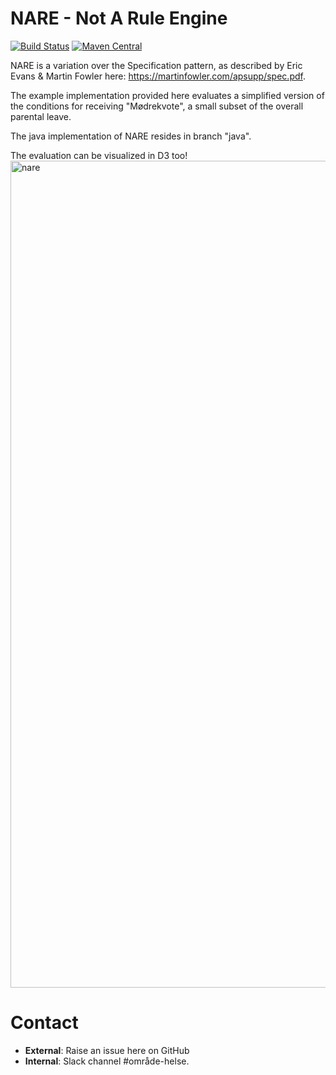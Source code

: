 # NARE - Not A Rule Engine

[![Build Status](https://travis-ci.com/navikt/nare.svg?branch=master)](https://travis-ci.com/navikt/nare)
[![Maven Central](https://maven-badges.herokuapp.com/maven-central/no.nav/nare/badge.svg)](https://maven-badges.herokuapp.com/maven-central/no.nav/nare)

NARE is a variation over the Specification pattern, as described by Eric Evans & Martin Fowler here: https://martinfowler.com/apsupp/spec.pdf.

The example implementation provided here evaluates a simplified version of the conditions for receiving "Mødrekvote", a small subset of the overall parental leave. 

The java implementation of NARE resides in branch "java".

The evaluation can be visualized in D3 too!<img width="1323" alt="nare" src="https://user-images.githubusercontent.com/214156/30643386-fa4fa8ea-9e0e-11e7-9ea4-1ca3e4c53173.png">

# Contact 
* **External**: Raise an issue here on GitHub
* **Internal**: Slack channel #område-helse.
